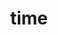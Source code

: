 ---
pid: NS26
title: time
location_transcription: empty lot on American St.
zipcode: '19133'
outside_phl: 
neighborhood: Fairhill,North Philadelphia
age: '15'
age_range: 13-19
instagram: 
image_file_name: NS_26.jpg
proposal_transcription: A wall with a painting of the time gone by and the time we
  have left as a generation
topic: History,Philadelphia,Youth
topic_summary: 0, 0, 0
type: 2D,Mural
keywords_other: 
credit: 
image_labels: 
twitter: 
facebook: 
permalink: "/monuments/ns26/"
layout: item-page
---